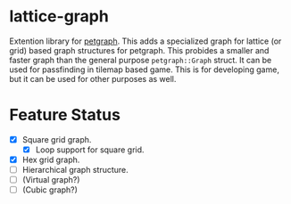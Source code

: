 # lattice-graph

Extention library for [petgraph](https://crates.io/crates/petgraph).
This adds a specialized graph for lattice (or grid) based graph structures for petgraph.
This probides a smaller and faster graph than the general purpose `petgraph::Graph` struct.
It can be used for passfinding in tilemap based game.
This is for developing game, but it can be used for other purposes as well.

# Feature Status
- [x] Square grid graph.
  - [x] Loop support for square grid.
- [x] Hex grid graph.
- [ ] Hierarchical graph structure.
- [ ] (Virtual graph?)
- [ ] (Cubic graph?)
